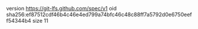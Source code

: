 version https://git-lfs.github.com/spec/v1
oid sha256:ef87512cdf46b4c46e4ed799a74bfc46c48c88ff7a5792d0e6750eeff54344b4
size 11
